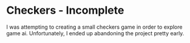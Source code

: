 # Checkers - Incomplete

I was attempting to creating a small checkers game in order to explore game ai. 
Unfortunately, I ended up abandoning the project pretty early.


